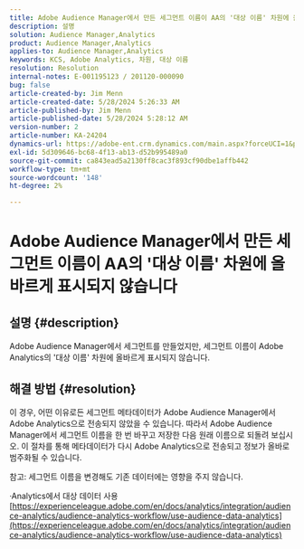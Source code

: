 ```yaml
---
title: Adobe Audience Manager에서 만든 세그먼트 이름이 AA의 '대상 이름' 차원에 올바르게 표시되지 않습니다
description: 설명
solution: Audience Manager,Analytics
product: Audience Manager,Analytics
applies-to: Audience Manager,Analytics
keywords: KCS, Adobe Analytics, 차원, 대상 이름
resolution: Resolution
internal-notes: E-001195123 / 201120-000090
bug: false
article-created-by: Jim Menn
article-created-date: 5/28/2024 5:26:33 AM
article-published-by: Jim Menn
article-published-date: 5/28/2024 5:28:12 AM
version-number: 2
article-number: KA-24204
dynamics-url: https://adobe-ent.crm.dynamics.com/main.aspx?forceUCI=1&pagetype=entityrecord&etn=knowledgearticle&id=fe95c5d6-b21c-ef11-840b-6045bd006268
exl-id: 5d309646-bc68-4f13-ab13-d52b995489a0
source-git-commit: ca843ead5a2130ff8cac3f893cf90dbe1affb442
workflow-type: tm+mt
source-wordcount: '148'
ht-degree: 2%

---
```


# Adobe Audience Manager에서 만든 세그먼트 이름이 AA의 &#39;대상 이름&#39; 차원에 올바르게 표시되지 않습니다

## 설명 {#description}

Adobe Audience Manager에서 세그먼트를 만들었지만, 세그먼트 이름이 Adobe Analytics의 &#39;대상 이름&#39; 차원에 올바르게 표시되지 않습니다.

## 해결 방법 {#resolution}


이 경우, 어떤 이유로든 세그먼트 메타데이터가 Adobe Audience Manager에서 Adobe Analytics으로 전송되지 않았을 수 있습니다. 따라서 Adobe Audience Manager에서 세그먼트 이름을 한 번 바꾸고 저장한 다음 원래 이름으로 되돌려 보십시오. 이 절차를 통해 메타데이터가 다시 Adobe Analytics으로 전송되고 정보가 올바로 범주화될 수 있습니다.

참고: 세그먼트 이름을 변경해도 기존 데이터에는 영향을 주지 않습니다.

·Analytics에서 대상 데이터 사용
[https://experienceleague.adobe.com/en/docs/analytics/integration/audience-analytics/audience-analytics-workflow/use-audience-data-analytics](https://experienceleague.adobe.com/en/docs/analytics/integration/audience-analytics/audience-analytics-workflow/use-audience-data-analytics)

